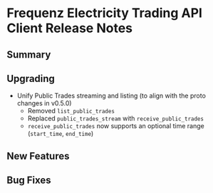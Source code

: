# Frequenz Electricity Trading API Client Release Notes

## Summary

<!-- Here goes a general summary of what this release is about -->

## Upgrading

* Unify Public Trades streaming and listing (to align with the proto changes in v0.5.0)
    * Removed `list_public_trades`
    * Replaced `public_trades_stream` with `receive_public_trades`
    * `receive_public_trades` now supports an optional time range (`start_time`, `end_time`)

## New Features


## Bug Fixes

<!-- Here goes notable bug fixes that are worth a special mention or explanation -->
